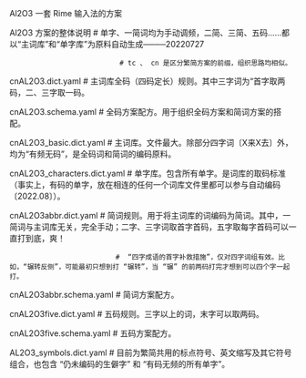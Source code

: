 Al2O3
一套 Rime 输入法的方案

Al2O3 方案的整体说明           # 单字、一简词均为手动调频，二简、三简、五码……都以“主词库”和“单字库”为原料自动生成────20220727

                               # tc 、 cn 是区分繁简方案的前缀，组织思路均相似。
                               
cnAL2O3.dict.yaml              # 主词库全码（四码定长）规则。其中三字词为“首字取两码，二、三字取一码。

cnAL2O3.schema.yaml            # 全码方案配方。用于组织全码方案和简词方案的搭配。

cnAL2O3_basic.dict.yaml        # 主词库。文件最大。除部分四字词〔X来X去〕外，均为“有频无码”，是全码词和简词的编码原料。

cnAL2O3_characters.dict.yaml   # 单字库。包含所有单字。是词库的取码标准（事实上，有码的单字，放在相连的任何一个词库文件里都可以参与自动编码〔2022.08〕）。

cnAL2O3abbr.dict.yaml          # 简词规则。用于将主词库的词编码为简词。其中，一简词与主词库无关，完全手动；二字、三字词取首字首码，五字取每字首码可以一直打到底，爽！

                              #  “四字成语的首字补救措施”，仅对四字词组有效。比如，“辗转反侧”，可能最初只想到打 “辗转”，当 “辗” 的前两码打完才想到可以四个字一起打。
                              
cnAL2O3abbr.schema.yaml        # 简词方案配方。

cnAL2O3five.dict.yaml          # 五码规则。三字以上的词，末字可以取两码。

cnAL2O3five.schema.yaml        # 五码方案配方。

AL2O3_symbols.dict.yaml        # 目前为繁简共用的标点符号、英文缩写及其它符号组合，也包含 “仍未编码的生僻字” 和 “有码无频的所有单字”。


